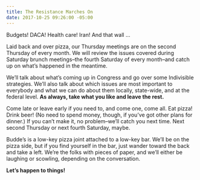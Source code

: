 ```yaml
---
title: The Resistance Marches On
date: 2017-10-25 09:26:00 -05:00
---
```


Budgets! DACA! Health care! Iran! And that wall …

Laid back and over pizza, our Thursday meetings are on the second Thursday of every month. We will review the issues covered during Saturday brunch meetings–the fourth Saturday of every month–and catch up on what’s happened in the meantime.

We’ll talk about what’s coming up in Congress and go over some Indivisible strategies. We’ll also talk about which issues are most important to everybody and what we can do about them locally, state-wide, and at the federal level. **As always, take what you like and leave the rest.**

Come late or leave early if you need to, and come one, come all. Eat pizza! Drink beer! (No need to spend money, though, if you’ve got other plans for dinner.) If you can’t make it, no problem–we’ll catch you next time. Next second Thursday or next fourth Saturday, maybe.

Budde’s is a low-key pizza joint attached to a low-key bar. We’ll be on the pizza side, but if you find yourself in the bar, just wander toward the back and take a left. We’re the folks with pieces of paper, and we’ll either be laughing or scowling, depending on the conversation.

**Let’s happen to things!**